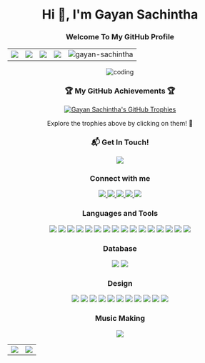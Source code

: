 <h1 align="center">Hi 👋, I'm Gayan Sachintha</h1>
<h3 align="center">Welcome To My GitHub Profile</h3>

<p align="center">
  <table align="center">
    <tr>
      <td align="center">
        <a href="https://github.com/gayan-sachintha">
          <img src="https://badges.pufler.dev/visits/gayan-sachintha/gayan-sachintha?style=flat-square&color=blue&logo=github">
        </a>
      </td>
      <td align="center">
        <a href="https://github.com/gayan-sachintha">
          <img src="https://badges.pufler.dev/years/gayan-sachintha?style=flat-square&color=success&logo=github">
        </a>
      </td>
      <td align="center">
        <a href="https://github.com/gayan-sachintha?tab=repositories">
          <img src="https://badges.pufler.dev/repos/gayan-sachintha?style=flat-square&color=important&logo=github">
        </a>
      </td>
      <td align="center">
        <a href="https://github.com/gayan-sachintha">
          <img src="https://badges.pufler.dev/commits/monthly/gayan-sachintha?style=flat-square&color=yellowgreen&logo=github">
        </a>
      </td>
      <td align="center">
        <img src="https://komarev.com/ghpvc/?username=gayan-sachintha&label=Profile%20views&color=0e75b6&style=flat" alt="gayan-sachintha" />
      </td>
    </tr>
  </table>
</p>

<p align="center">
  <img alt="coding" src="https://miro.medium.com/max/1280/0*-u0b7K0Q6zfBcQqT.gif">
</p>

<h3 align="center">🏆 My GitHub Achievements 🏆</h3>

<p align="center">
  <a href="https://github.com/ryo-ma/github-profile-trophy">
    <img src="https://github-profile-trophy.vercel.app/?username=gayan-sachintha&theme=algolia&column=7&no-frame=true&no-bg=true" alt="Gayan Sachintha's GitHub Trophies"/>
  </a>
</p>

<p align="center">
  Explore the trophies above by clicking on them! 🌟
</p>

<h3 align="center">📬 Get In Touch!</h3>

<p align="center">
  <a href="mailto:gayansachintha2000@gmail.com?subject=Hello%20Gayan,%20From%20GitHub">
    <img src="https://img.shields.io/badge/Email-gayansachintha2000%40gmail.com-blue?style=for-the-badge&logo=gmail&logoColor=white">
  </a>
</p>

<h3 align="center">Connect with me</h3>

<p align="center">
  <a href="https://www.facebook.com/gayan.gamage.779/">
    <img src="https://img.shields.io/badge/Facebook-1877F2?style=for-the-badge&logo=facebook&logoColor=white">
  </a>
  <a href="https://www.behance.net/gayansachintha">
    <img src="https://img.shields.io/badge/Behance-1769FF?style=for-the-badge&logo=behance&logoColor=white">
  </a>
  <a href="https://www.instagram.com/__m.r._b.o.l.e__/">
    <img src="https://img.shields.io/badge/Instagram-E4405F?style=for-the-badge&logo=instagram&logoColor=white">
  </a>
  <a href="https://www.linkedin.com/in/gayan-sachintha-52321b214/">
    <img src="https://img.shields.io/badge/LinkedIn-0077B5?style=for-the-badge&logo=linkedin&logoColor=white">
  </a>
  <a href="https://www.tiktok.com/@__b.o.l.e.__">
    <img src="https://img.shields.io/badge/TikTok-000000?style=for-the-badge&logo=tiktok&logoColor=white">
  </a>
</p>

<h3 align="center">Languages and Tools</h3>

<p align="center">
  <img src="https://img.shields.io/badge/-HTML5-E34F26?style=for-the-badge&logo=html5&logoColor=white">
  <img src="https://img.shields.io/badge/-CSS3-1572B6?style=for-the-badge&logo=css3&logoColor=white">
  <img src="https://img.shields.io/badge/-PHP-777BB4?style=for-the-badge&logo=php&logoColor=white">
  <img src="https://img.shields.io/badge/-C-A8B9CC?style=for-the-badge&logo=c&logoColor=white">
  <img src="https://img.shields.io/badge/-C++-00599C?style=for-the-badge&logo=cplusplus&logoColor=white">
  <img src="https://img.shields.io/badge/-JavaScript-F7DF1E?style=for-the-badge&logo=javascript&logoColor=black">
  <img src="https://img.shields.io/badge/-Python-3776AB?style=for-the-badge&logo=python&logoColor=white">
  <img src="https://img.shields.io/badge/-React-61DAFB?style=for-the-badge&logo=react&logoColor=black">
  <img src="https://img.shields.io/badge/-Tailwind_CSS-38B2AC?style=for-the-badge&logo=tailwind-css&logoColor=white">
  <img src="https://img.shields.io/badge/-Material_UI-0081CB?style=for-the-badge&logo=material-ui&logoColor=white">
  <img src="https://img.shields.io/badge/-Ant_Design-0170FE?style=for-the-badge&logo=ant-design&logoColor=white">
  <img src="https://img.shields.io/badge/-NextUI-black?style=for-the-badge&logo=nextdotjs&logoColor=white">
  <img src="https://img.shields.io/badge/-Bootstrap-7952B3?style=for-the-badge&logo=bootstrap&logoColor=white">
  <img src="https://img.shields.io/badge/-Node.js-339933?style=for-the-badge&logo=nodedotjs&logoColor=white">
  <img src="https://img.shields.io/badge/-Java-007396?style=for-the-badge&logo=java&logoColor=white">
  <img src="https://img.shields.io/badge/-Android-3DDC84?style=for-the-badge&logo=android&logoColor=white">
</p>

<h3 align="center">Database</h3>

<p align="center">
  <img src="https://img.shields.io/badge/-MySQL-4479A1?style=for-the-badge&logo=mysql&logoColor=white">
  <img src="https://img.shields.io/badge/-Firebase-FFCA28?style=for-the-badge&logo=firebase&logoColor=black">
</p>

<h3 align="center">Design</h3>

<p align="center">
  <img src="https://img.shields.io/badge/-Figma-F24E1E?style=for-the-badge&logo=figma&logoColor=white">
  <img src="https://img.shields.io/badge/-Adobe%20XD-FF61F6?style=for-the-badge&logo=adobexd&logoColor=white">
  <img src="https://img.shields.io/badge/-Photoshop-31A8FF?style=for-the-badge&logo=adobephotoshop&logoColor=white">
  <img src="https://img.shields.io/badge/-Illustrator-FF9A00?style=for-the-badge&logo=adobeillustrator&logoColor=white">
  <img src="https://img.shields.io/badge/-Premiere_Pro-9999FF?style=for-the-badge&logo=adobepremierepro&logoColor=white">
  <img src="https://img.shields.io/badge/-After_Effects-9999FF?style=for-the-badge&logo=adobeaftereffects&logoColor=white">
  <img src="https://img.shields.io/badge/-Unity-FFFFFF?style=for-the-badge&logo=unity&logoColor=black">
  <img src="https://img.shields.io/badge/-Blender-EA7600?style=for-the-badge&logo=blender&logoColor=white">
  <img src="https://img.shields.io/badge/-3ds_Max-0696D7?style=for-the-badge&logo=autodesk&logoColor=white">
  <img src="https://img.shields.io/badge/-Maya-0696D7?style=for-the-badge&logo=autodesk&logoColor=white">
  <img src="https://img.shields.io/badge/-Sketch-F7B500?style=for-the-badge&logo=sketch&logoColor=black">
</p>

<h3 align="center">Music Making</h3>

<p align="center">
  <img src="https://img.shields.io/badge/-FL_Studio-EE4D2E?style=for-the-badge&logo=fl-studio&logoColor=white">
</p>

<table align="center">
  <tr>
    <td valign="top"><img src="https://github-readme-stats.vercel.app/api?username=gayan-sachintha&show_icons=true&theme=radical&hide_border=true&bg_color=0D1117&icon_color=BD93F9&title_color=F8D866&text_color=C9D1D9"/></td>
    <td valign="top"><img src="https://github-readme-stats.vercel.app/api/top-langs/?username=gayan-sachintha&layout=compact&theme=radical&hide_border=true&bg_color=0D1117&icon_color=BD93F9&title_color=F8D866&text_color=C9D1D9"/></td>
  </tr>
</table>
